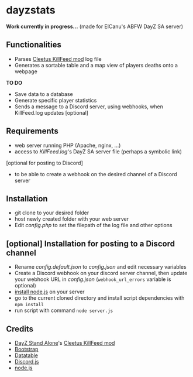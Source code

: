 # dayzstats

**Work currently in progress...** (made for ElCanu's ABFW DayZ SA server)

## Functionalities
- Parses [Cleetus KillFeed mod](https://steamcommunity.com/sharedfiles/filedetails/?id=1567872567) log file
- Generates a sortable table and a map view of players deaths onto a webpage

**TO DO**
- Save data to a database
- Generate specific player statistics
- Sends a message to a Discord server, using webhooks, when KillFeed.log updates [optional]

## Requirements
- web server running PHP (Apache, nginx, ...)
- access to *KillFeed.log*'s DayZ SA server file (perhaps a symbolic link)

[optional for posting to Discord]
- to be able to create a webhook on the desired channel of a Discord server

## Installation
- git clone to your desired folder
- host newly created folder with your web server
- Edit *config.php* to set the filepath of the log file and other options

## [optional] Installation for posting to a Discord channel
- Rename *config.default.json* to *config.json* and edit necessary variables
- Create a Discord webhook on your discord server channel, then update your webhook URL in *config.json* (`webhook_url_errors` variable is optional)
- [install node.js](https://nodejs.org/en/download/) on your server
- go to the current cloned directory and install script dependencies with `npm install`
- run script with command `node server.js`

## Credits
- [DayZ Stand Alone](https://store.steampowered.com/agecheck/app/221100/)'s [Cleetus KillFeed mod](https://steamcommunity.com/sharedfiles/filedetails/?id=1567872567)
- [Bootstrap](https://getbootstrap.com/)
- [Datatable](https://datatables.net/)
- [Discord.js](https://discord.js.org/)
- [node.js](https://nodejs.org/)
